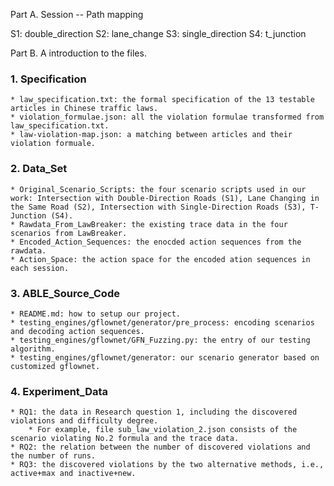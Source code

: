 Part A. Session -- Path mapping

S1: double_direction
S2: lane_change
S3: single_direction
S4: t_junction

Part B. A introduction to the files.
### 1. Specification
    * law_specification.txt: the formal specification of the 13 testable articles in Chinese traffic laws.
    * violation_formulae.json: all the violation formulae transformed from law_specification.txt.
    * law-violation-map.json: a matching between articles and their violation formuale.

### 2. Data_Set
	* Original_Scenario_Scripts: the four scenario scripts used in our work: Intersection with Double-Direction Roads (S1), Lane Changing in the Same Road (S2), Intersection with Single-Direction Roads (S3), T-Junction (S4).
	* Rawdata_From_LawBreaker: the existing trace data in the four scenarios from LawBreaker.
	* Encoded_Action_Sequences: the enocded action sequences from the rawdata.
	* Action_Space: the action space for the encoded ation sequences in each session.

### 3. ABLE_Source_Code

	* README.md: how to setup our project.
	* testing_engines/gflownet/generator/pre_process: encoding scenarios and decoding action sequences.
	* testing_engines/gflownet/GFN_Fuzzing.py: the entry of our testing algorithm.
	* testing_engines/gflownet/generator: our scenario generator based on customized gflownet.

### 4. Experiment_Data

	* RQ1: the data in Research question 1, including the discovered violations and difficulty degree.
		* For example, file sub_law_violation_2.json consists of the scenario violating No.2 formula and the trace data.
	* RQ2: the relation between the number of discovered violations and the number of runs.
	* RQ3: the discovered violations by the two alternative methods, i.e., active+max and inactive+new.

